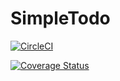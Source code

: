 # SimpleTodo

[![CircleCI](https://circleci.com/gh/Ochowo/SimpleTodo.svg?style=shield)](https://circleci.com/gh/Ochowo/simpleTodo)


[![Coverage Status](https://coveralls.io/repos/github/Ochowo/SimpleTodo/badge.svg?branch=ch-add-circleci-config)](https://coveralls.io/github/Ochowo/SimpleTodo?branch=ch-add-circleci-config)
